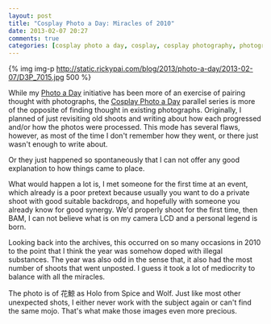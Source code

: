 ```yaml
---
layout: post
title: "Cosplay Photo a Day: Miracles of 2010"
date: 2013-02-07 20:27
comments: true
categories: [cosplay photo a day, cosplay, cosplay photography, photography, Holo, Spice and Wolf]
---
```


{% img img-p http://static.rickypai.com/blog/2013/photo-a-day/2013-02-07/D3P_7015.jpg 500 %}

While my [Photo a Day](/blog/categories/photo-a-day/) initiative has been more of an exercise of pairing thought with photographs, the [Cosplay Photo a Day](/blog/categories/cosplay-photo-a-day/) parallel series is more of the opposite of finding thought in existing photographs. Originally, I planned of just revisiting old shoots and writing about how each progressed and/or how the photos were processed. This mode has several flaws, however,  as most of the time I don't remember how they went, or there just wasn't enough to write about.

Or they just happened so spontaneously that I can not offer any good explanation to how things came to place.

What would happen a lot is, I met someone for the first time at an event, which already is a poor pretext because usually you want to do a private shoot with good suitable backdrops, and hopefully with someone you already know for good synergy. We'd properly shoot for the first time, then BAM, I can not believe what is on my camera LCD and a personal legend is born.

Looking back into the archives, this occurred on so many occasions in 2010 to the point that I think the year was somehow doped with illegal substances. The year was also odd in the sense that, it also had the most number of shoots that went unposted. I guess it took a lot of mediocrity to balance with all the miracles.

The photo is of 花鯨 as Holo from Spice and Wolf. Just like most other unexpected shots, I either never work with the subject again or can't find the same mojo. That's what make those images even more precious.